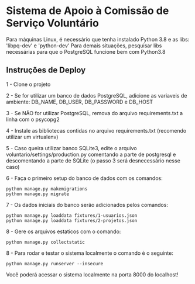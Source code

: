 # Sistema de Apoio à Comissão de Serviço Voluntário

Para máquinas Linux, é necessário que tenha instalado Python 3.8 e as libs: 'libpq-dev' e 'python-dev'
Para demais situações, pesquisar libs necessárias para que o PostgreSQL funcione bem com Python3.8


## Instruções de Deploy

1 - Clone o projeto

2 - Se for utilizar um banco de dados PostgreSQL, adicione as variaveis de ambiente: DB_NAME, DB_USER, DB_PASSWORD e DB_HOST

3 - Se NÃO for utilizar PostgreSQL, remova do arquivo requirements.txt a linha com o psycopg2

4 - Instale as bibliotecas contidas no arquivo requirements.txt (recomendo utilizar um virtualenv)

5 - Caso queira utilizar banco SQLite3, edite o arquivo voluntario/settings/production.py comentando a parte de postgresql e descomentando a parte de SQLite (o passo 3 será desnecessário nesse caso)

6 - Faça o primeiro setup do banco de dados com os comandos:
```
python manage.py makemigrations
python manage.py migrate
```

7 - Os dados iniciais do banco serão adicionados pelos comandos:
```
python manage.py loaddata fixtures/1-usuarios.json
python manage.py loaddata fixtures/2-projetos.json
```

8 - Gere os arquivos estaticos com o comando:

```
python manage.py collectstatic
```


8 - Para rodar e testar o sistema localmente o comando é o seguinte:
```
python manage.py runserver --insecure
```

Você poderá acessar o sistema localmente na porta 8000 do localhost!

